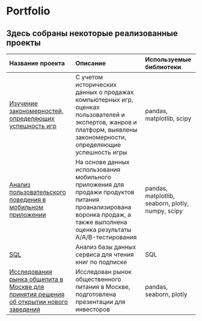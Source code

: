 # Portfolio

## Здесь собраны некоторые реализованные проекты

| Название проекта | Описание | Используемые библиотеки | 
| :---------------------- | :---------------------- | :---------------------- |
| [Изучение закономерностей, определяющих успешность игр](//github.com/IliaGoman/Portfolio/tree/main/Games "Games") | С учетом исторических данных о продажах компьютерных игр, оценках пользователей и экспертов, жанров и платформ, выявлены закономерности, определяющие успешность игры | pandas, matplotlib, scipy|
| [Анализ пользовательского поведения в мобильном приложении](//github.com/IliaGoman/Portfolio/tree/main/mobile%20application "mobile_application") | На основе данных использования мобильного приложения для продажи продуктов питания проанализирована воронка продаж, а также выполнена оценка результаты A/A/B-тестирования  | pandas, matplotlib, seaborn, plotly, numpy, scipy|
| [SQL](//github.com/IliaGoman/Portfolio/tree/main/SQL "SQL") | Анализ базы данных сервиса для чтения книг по подписке | SQL|
| [Исследования рынка общепита в Москве для принятия решения об открытии нового заведения](//github.com/IliaGoman/Portfolio/tree/main/restaurants) | Исследован рынок общественного питания в Москве, подготовлена презентации для инвесторов | pandas, seaborn, plotly|
